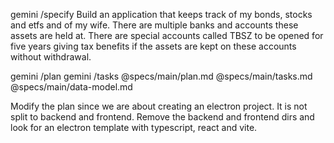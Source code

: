 gemini /specify Build an application that keeps track of my bonds, stocks and etfs and of my wife. There are multiple banks and accounts these assets are held at. There are special accounts called TBSZ to be opened for five years giving tax benefits if the assets are kept on these accounts without withdrawal.

gemini /plan
gemini /tasks
@specs/main/plan.md @specs/main/tasks.md @specs/main/data-model.md 

Modify the plan since we are about creating an electron project. It is not split to backend and frontend. 
Remove the backend and frontend dirs and look for an electron template with typescript, react and vite.
